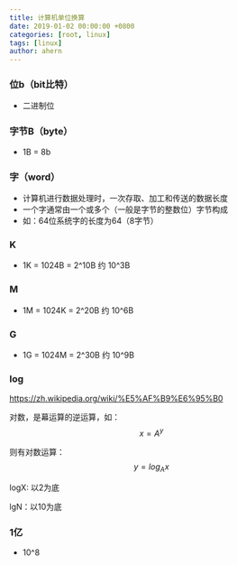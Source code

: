 ```yaml
---
title: 计算机单位换算
date: 2019-01-02 00:00:00 +0800
categories: [root, linux]
tags: [linux]
author: ahern
---
```


### 位b（bit比特）
- 二进制位

### 字节B（byte）
- 1B = 8b

### 字（word）
- 计算机进行数据处理时，一次存取、加工和传送的数据长度
- 一个字通常由一个或多个（一般是字节的整数位）字节构成
- 如：64位系统字的长度为64（8字节）

### K
- 1K = 1024B = 2^10B 约 10^3B

### M
- 1M = 1024K = 2^20B 约 10^6B

### G
- 1G = 1024M = 2^30B 约 10^9B

### log
https://zh.wikipedia.org/wiki/%E5%AF%B9%E6%95%B0

对数，是幕运算的逆运算，如：
$$
x = A^y
$$

则有对数运算：
$$
y = log_A x
$$

logX: 以2为底

lgN：以10为底

### 1亿
- 10^8
